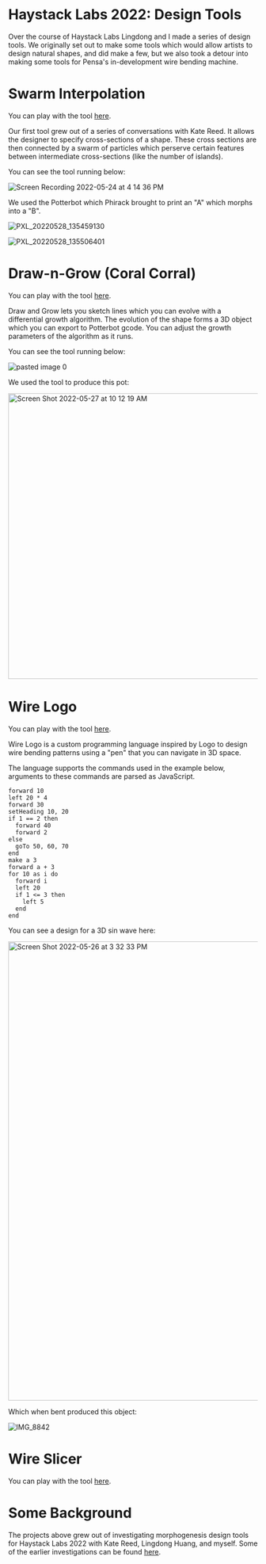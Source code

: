 # Haystack Labs 2022: Design Tools

Over the course of Haystack Labs Lingdong and I made a series of design tools.
We originally set out to make some tools which would allow artists to design natural shapes, and did make a few,
but we also took a detour into making some tools for Pensa's in-development wire bending machine.

# Swarm Interpolation

You can play with the tool [here](https://leomcelroy.com/haystack-morphogenesis/swarm-interpolation-v3/).

Our first tool grew out of a series of conversations with Kate Reed. 
It allows the designer to specify cross-sections of a shape. 
These cross sections are then connected by a swarm of particles which perserve certain features between intermediate cross-sections (like the number of islands).

You can see the tool running below:

![Screen Recording 2022-05-24 at 4 14 36 PM](https://user-images.githubusercontent.com/27078897/171188742-ba085979-3fff-41fa-a337-834ff3a2716d.gif)

We used the Potterbot which Phirack brought to print an "A" which morphs into a "B".

![PXL_20220528_135459130](https://user-images.githubusercontent.com/27078897/171188923-a89a26ea-1313-4e41-978e-41676bba8720.jpg)

![PXL_20220528_135506401](https://user-images.githubusercontent.com/27078897/171188936-8ee190ba-170c-4bd1-8ccf-d5e1cb09703a.jpg)

# Draw-n-Grow (Coral Corral)

You can play with the tool [here](https://leomcelroy.com/haystack-morphogenesis/draw-n-grow/).

Draw and Grow lets you sketch lines which you can evolve with a differential growth algorithm. 
The evolution of the shape forms a 3D object which you can export to Potterbot gcode. 
You can adjust the growth parameters of the algorithm as it runs.

You can see the tool running below:

![pasted image 0](https://user-images.githubusercontent.com/27078897/171190173-5ba9489d-b1ac-49d1-b2b4-61b046f353d4.gif)

We used the tool to produce this pot:

<img width="577" alt="Screen Shot 2022-05-27 at 10 12 19 AM" src="https://user-images.githubusercontent.com/27078897/171190302-5bd6d677-1f68-4167-b916-b24bba73eabd.png">

# Wire Logo

You can play with the tool [here](https://leomcelroy.com/haystack-morphogenesis/wire-logo/).

Wire Logo is a custom programming language inspired by Logo to design wire bending patterns using a "pen" that you can navigate in 3D space.

The language supports the commands used in the example below, arguments to these commands are parsed as JavaScript.

```
forward 10
left 20 * 4
forward 30
setHeading 10, 20
if 1 == 2 then 
  forward 40 
  forward 2
else 
  goTo 50, 60, 70
end
make a 3
forward a + 3
for 10 as i do
  forward i
  left 20
  if 1 <= 3 then 
    left 5
  end
end
```

You can see a design for a 3D sin wave here:

<img width="927" alt="Screen Shot 2022-05-26 at 3 32 33 PM" src="https://user-images.githubusercontent.com/27078897/171190878-f15525db-54aa-4c0f-aff3-90843e9e43ae.png">

Which when bent produced this object:

![IMG_8842](https://user-images.githubusercontent.com/27078897/171191093-df3efb49-2847-4d6f-87b4-e34e85a012f3.jpg)

# Wire Slicer

You can play with the tool [here](https://leomcelroy.com/haystack-morphogenesis/mesh-wire/).

# Some Background

The projects above grew out of investigating morphogenesis design tools for Haystack Labs 2022 with Kate Reed, Lingdong Huang, and myself.
Some of the earlier investigations can be found [here]().
